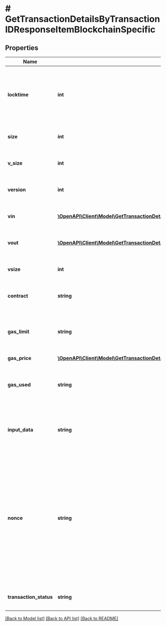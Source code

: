 # # GetTransactionDetailsByTransactionIDResponseItemBlockchainSpecific

## Properties

Name | Type | Description | Notes
------------ | ------------- | ------------- | -------------
**locktime** | **int** | Represents the time at which a particular transaction can be added to the blockchain. |
**size** | **int** | Represents the total size of this transaction. |
**v_size** | **int** | Represents the virtual size of this transaction. |
**version** | **int** | Represents transaction version number. |
**vin** | [**\OpenAPI\Client\Model\GetTransactionDetailsByTransactionIDResponseItemBlockchainSpecificDashVin[]**](GetTransactionDetailsByTransactionIDResponseItemBlockchainSpecificDashVin.md) | Represents the transaction inputs. |
**vout** | [**\OpenAPI\Client\Model\GetTransactionDetailsByTransactionIDResponseItemBlockchainSpecificDashVout[]**](GetTransactionDetailsByTransactionIDResponseItemBlockchainSpecificDashVout.md) | Represents the transaction outputs. |
**vsize** | **int** | Represents the virtual size of this transaction. |
**contract** | **string** | Represents the specific transaction contract. |
**gas_limit** | **string** | Represents the amount of gas used by this specific transaction alone. |
**gas_price** | [**\OpenAPI\Client\Model\GetTransactionDetailsByTransactionIDResponseItemBlockchainSpecificEthereumClassicGasPrice**](GetTransactionDetailsByTransactionIDResponseItemBlockchainSpecificEthereumClassicGasPrice.md) |  |
**gas_used** | **string** | Represents the exact unit of gas that was used for the transaction. |
**input_data** | **string** | Represents additional information that is required for the transaction. |
**nonce** | **string** | Represents the sequential running number for an address, starting from 0 for the first transaction. E.g., if the nonce of a transaction is 10, it would be the 11th transaction sent from the sender&#39;s address. |
**transaction_status** | **string** | Represents the status of this transaction. |

[[Back to Model list]](../../README.md#models) [[Back to API list]](../../README.md#endpoints) [[Back to README]](../../README.md)
